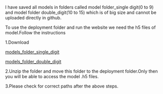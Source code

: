 I have saved all models in  folders called model folder_single digit(0 to 9) and model folder double_digit(10 to 15) which is of big size and cannot be uploaded directly in github.

To use the deployment folder and run the website we need the h5 files of model.Follow the instructions

1.Download 

[models_folder_single_digit](https://stackoverflow.com/questions/45228395/error-no-module-named-fcntl)

[models_folder_double_digit](https://stackoverflow.com/questions/45228395/error-no-module-named-fcntl)

2.Unzip the folder and move this folder to the deployment folder.Only then you will be able to access the model .h5 files.

3.Please check for correct paths after the above steps.

